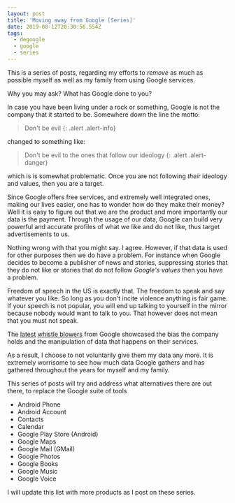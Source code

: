 ```yaml
---
layout: post
title: 'Moving away from Google [Series]'
date: 2019-08-12T20:30:56.554Z
tags:
  - degoogle
  - google
  - series
---
```

This is a series of posts, regarding my efforts to _remove_ as much as possible myself as well as my family from using Google services. 
<!--more-->
Why you may ask? What has Google done to you?

In case you have been living under a rock or something, Google is not the company that it started to be. Somewhere down the line the motto:

> Don't be evil
{: .alert .alert-info}

changed to something like:

> Don't be evil to the ones that follow our ideology
{: .alert .alert-danger}

which is is somewhat problematic. Once you are not following _their_ ideology and values, then you are a target.

Since Google offers free services, and extremely well integrated ones, making our lives easier, one has to wonder how do they make their money? Well it is easy to figure out that we are the product and more importantly our data is the payment. Through the usage of our data, Google can build very powerful and accurate profiles of what we like and do not like, thus target advertisements to us.

Nothing wrong with that you might say. I agree. However, if that data is used for other purposes then we do have a problem. For instance when Google decides to become a publisher of news and stories, suppressing stories that they do not like or stories that do not follow _Google's values_ then you have a problem.

Freedom of speech in the US is exactly that. The freedom to speak and say whatever you like. So long as you don't incite violence anything is fair game. If your speech is not popular, you will end up talking to yourself in the mirror because nobody would want to talk to you. That however does not mean that you must not speak.

The [latest](https://www.bitchute.com/video/g1VeElBAeas) [whistle blowers](https://www.bitchute.com/video/ricI5t66cj8/) from Google showcased the bias the company holds and the manipulation of data that happens on their services.

As a result, I choose to not voluntarily give them my data any more. It is extremely worrisome to see how much data Google gathers and has gathered throughout the years for myself and my family.

This series of posts will try and address what alternatives there are out there, to replace the Google suite of tools

* Android Phone
* Android Account
* Contacts
* Calendar
* Google Play Store (Android)
* Google Maps
* Google Mail (GMail)
* Google Photos
* Google Books
* Google Music
* Google Voice

I will update this list with more products as I post on these series.
